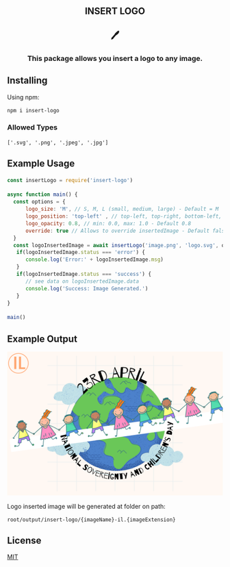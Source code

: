 
<h2 align="center"> INSERT LOGO</h2>
<h2 align="center">🖊️</h2>

<h3 align="center">This package allows you insert a logo to any image.</h3>


## Installing

Using npm:

```
npm i insert-logo
```
### Allowed Types

    ['.svg', '.png', '.jpeg', '.jpg']
## Example Usage

```js
const insertLogo = require('insert-logo')

async function main() {
  const options = {
      logo_size: 'M', // S, M, L (small, medium, large) - Default = M
      logo_position: 'top-left' , // top-left, top-right, bottom-left, bottom-right, center - Default top-left
      logo_opacity: 0.8, // min: 0.0, max: 1.0 - Default 0.8
      override: true // Allows to override insertedImage - Default false
  }
  const logoInsertedImage = await insertLogo('image.png', 'logo.svg', options)
   if(logoInsertedImage.status === 'error') {
      console.log('Error:' + logoInsertedImage.msg)
   }
   if(logoInsertedImage.status === 'success') {
      // see data on logoInsertedImage.data
      console.log('Success: Image Generated.')
   }
}

main()
```
## Example Output
![logo](./example-output/image-il.png "logo")

Logo inserted image will be generated at folder on path: 
``` 
root/output/insert-logo/{imageName}-il.{imageExtension}
```

## License
[MIT](LICENSE)
